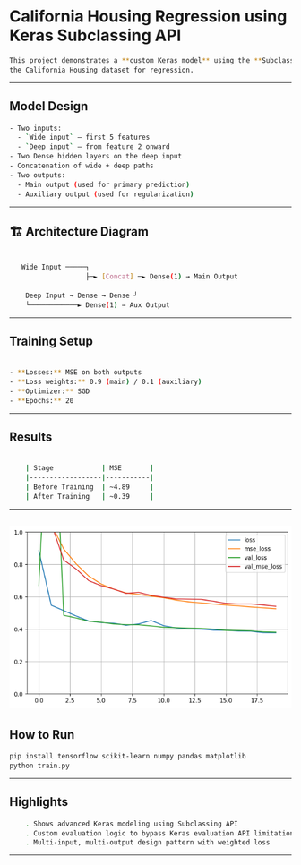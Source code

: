 # California Housing Regression using Keras Subclassing API

```bash
This project demonstrates a **custom Keras model** using the **Subclassing API**, applied to
the California Housing dataset for regression.
```
---

##  Model Design
```bash
- Two inputs:  
  - `Wide input` — first 5 features  
  - `Deep input` — from feature 2 onward  
- Two Dense hidden layers on the deep input  
- Concatenation of wide + deep paths  
- Two outputs:
  - Main output (used for primary prediction)
  - Auxiliary output (used for regularization)
```
---

## 🏗️ Architecture Diagram

```bash

   Wide Input ─────┐
                   ├─► [Concat] ─► Dense(1) → Main Output
                   
    Deep Input → Dense → Dense ┘
    └────────────► Dense(1) → Aux Output
```
---

## Training Setup
```bash

- **Losses:** MSE on both outputs  
- **Loss weights:** 0.9 (main) / 0.1 (auxiliary)  
- **Optimizer:** SGD  
- **Epochs:** 20  
```
---

## Results
```bash

    | Stage            | MSE       |
    |------------------|-----------|
    | Before Training  | ~4.89     |
    | After Training   | ~0.39     |

```
---
![Training History](train_loss.png)
---

## How to Run

```bash
pip install tensorflow scikit-learn numpy pandas matplotlib
python train.py
```
---

## Highlights

```bash
    . Shows advanced Keras modeling using Subclassing API
    . Custom evaluation logic to bypass Keras evaluation API limitations with multiple outputs
    . Multi-input, multi-output design pattern with weighted loss

```
---
